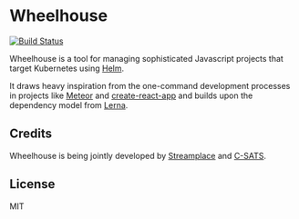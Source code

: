 
# Wheelhouse

[![Build Status](https://travis-ci.org/streamplace/wheelhouse.svg?branch=master)](https://travis-ci.org/streamplace/wheelhouse)

Wheelhouse is a tool for managing sophisticated Javascript projects that target Kubernetes using
[Helm](https://github.com/kubernetes/helm).

It draws heavy inspiration from the one-command development processes in projects like [Meteor](https://www.meteor.com/) and [create-react-app](https://github.com/facebookincubator/create-react-app) and builds upon the dependency model from [Lerna](https://lernajs.io/).

## Credits

Wheelhouse is being jointly developed by [Streamplace](https://stream.place) and [C-SATS](https://www.csats.com).

## License

MIT
